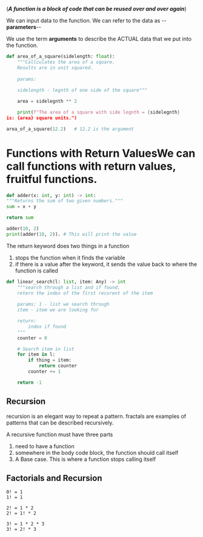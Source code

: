 (***A function is a block of code that can be reused over and over again***)

We can input data to the function. We can refer to the data as --**parameters**--

We use the term **arguments** to describe the ACTUAL data that we put into the function.

```python
def area_of_a_square(sidelength: float):
	"""Callculates the area of a square.
	Results are in unit squared.
	
	params: 
	
	sidelength - legnth of one side of the square"""

	area = sidelegnth ** 2

	print(f"The area of a square with side legnth = {sidelegnth}
is: {area} square units.")

area_of_a_square(12.2)   # 12.2 is the argument 
```

# Functions with Return ValuesWe can call functions with return values, fruitful functions.  
```python  
def adder(x: int, y: int) -> int:  
"""Returns the sum of two given numbers."""  
sum = x + y  

return sum

adder(10, 2)
print(adder(10, 2)). # This will print the value
```

The return keyword does two things in a function

1. stops the function when it finds the variable
2. if there is a value after the keyword, it sends the value back to where the function is called
```python
def linear_search(l: list, item: Any) -> int
	"""search through a list and if found,
	retern the index of the first recurent of the item
	
	params: 1 - list we search through
	item - item we are looking for

	return:
		index if found
	"""
	counter = 0

	# Search item in list
	for item in l:
		if thing = item:
			return counter
		counter += 1

	return -1

```

## Recursion
recursion is an elegant way to repeat a pattern.
fractals are examples of patterns that can be described recursively.

A recursive function must have three parts

1. need to have a function
2. somewhere in the body code block, the function should call itself
3. A Base case. This is where a function stops calling itself

## Factorials and Recursion

```
0! = 1
1! = 1

2! = 1 * 2
2! = 1! * 2

3! = 1 * 2 * 3
3! = 2! * 3
```